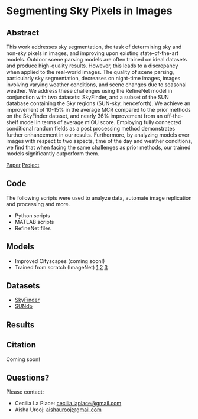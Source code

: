 # Segmenting Sky Pixels in Images

## Abstract
This work addresses sky segmentation, the task of determining sky and non-sky pixels in images, and improving upon existing state-of-the-art models. Outdoor scene parsing models are often trained on ideal datasets and produce high-quality results. However, this leads to a discrepancy when applied to the real-world images. The quality of scene parsing, particularly sky segmentation, decreases on night-time images, images involving varying weather conditions, and scene changes due to seasonal weather. We address these challenges using the RefineNet model in conjunction with two datasets: SkyFinder, and a subset of the SUN database containing the Sky regions (SUN-sky, henceforth). We achieve an improvement of 10-15\% in the average MCR compared to the prior methods on the SkyFinder dataset, and nearly 36\% improvement from an off-the-shelf model in terms of average mIOU score. Employing fully connected conditional random fields as a post processing method demonstrates further enhancement in our results. Furthermore, by analyzing models over images with respect to two aspects, time of the day and weather conditions, we find that when facing the same challenges as prior methods, our trained models significantly outperform them.

[Paper](https://arxiv.org/abs/1712.09161)
[Project](https://github.com/HalcyonAura/Segementing-Sky-Pixels-in-Images/)

## Code
The following scripts were used to analyze data, automate image replication and processing and more.
* Python scripts
* MATLAB scripts
* RefineNet files

## Models
* Improved Cityscapes (coming soon!)
* Trained from scratch (ImageNet) [1](https://drive.google.com/file/d/1Ae5nS_ZLgtoKRz_Tw6eJZoSdZE9Gy9W_/view?usp=sharing) [2](https://drive.google.com/file/d/1_9O4H1leb4_bxtmAnxyj03djnlGi_qHy/view?usp=sharing) [3](https://drive.google.com/file/d/1GL-CaSWSEn5oH_SRhVYnJhfJ10HUIhCo/view?usp=sharing)

## Datasets
* [SkyFinder]()
* [SUNdb]()

## Results

## Citation
Coming soon!

## Questions?
Please contact:

* Cecilia La Place: cecilia.laplace@gmail.com
* Aisha Urooj: aishaurooj@gmail.com
